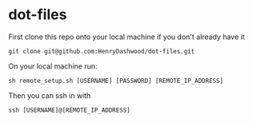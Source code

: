 # dot-files


First clone this repo onto your local machine if you don't already have it
```
git clone git@github.com:HenryDashwood/dot-files.git
```
On your local machine run: 
```
sh remote_setup.sh [USERNAME] [PASSWORD] [REMOTE_IP_ADDRESS]
```
Then you can ssh in with
```
ssh [USERNAME]@[REMOTE_IP_ADDRESS]
